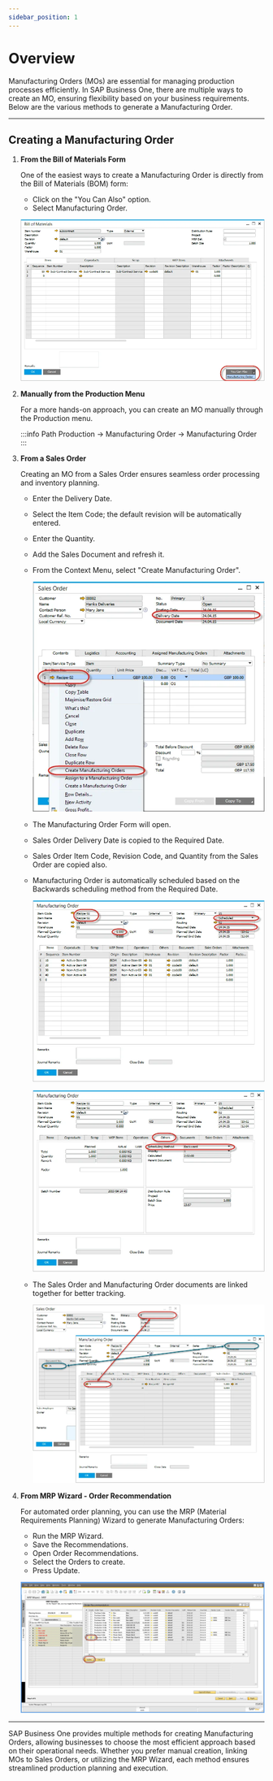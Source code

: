 ```yaml
---
sidebar_position: 1
---
```


# Overview

Manufacturing Orders (MOs) are essential for managing production processes efficiently. In SAP Business One, there are multiple ways to create an MO, ensuring flexibility based on your business requirements. Below are the various methods to generate a Manufacturing Order.

---

## Creating a Manufacturing Order

1. **From the Bill of Materials Form**

    One of the easiest ways to create a Manufacturing Order is directly from the Bill of Materials (BOM) form:

    - Click on the "You Can Also" option.
    - Select Manufacturing Order.

    ![You Can Also](./media/overview/you-can-also.webp)

2. **Manually from the Production Menu**

    For a more hands-on approach, you can create an MO manually through the Production menu.

    :::info Path
        Production → Manufacturing Order → Manufacturing Order
    :::

3. **From a Sales Order**

    Creating an MO from a Sales Order ensures seamless order processing and inventory planning.

    - Enter the Delivery Date.
    - Select the Item Code; the default revision will be automatically entered.
    - Enter the Quantity.
    - Add the Sales Document and refresh it.
    - From the Context Menu, select "Create Manufacturing Order".

        ![MOR 1](./media/overview/mor-1.webp)

    - The Manufacturing Order Form will open.
    - Sales Order Delivery Date is copied to the Required Date.
    - Sales Order Item Code, Revision Code, and Quantity from the Sales Order are copied also.
    - Manufacturing Order is automatically scheduled based on the Backwards scheduling method from the Required Date.

        ![MOR 2](./media/overview/mor-2.webp)

        ![MOR 3](./media/overview/mor-3.webp)

    - The Sales Order and Manufacturing Order documents are linked together for better tracking.

        ![SOR MOR](./media/overview/sor-mor.webp)

4. **From MRP Wizard - Order Recommendation**

    For automated order planning, you can use the MRP (Material Requirements Planning) Wizard to generate Manufacturing Orders:

    - Run the MRP Wizard.
    - Save the Recommendations.
    - Open Order Recommendations.
    - Select the Orders to create.
    - Press Update.

    ![MRP Wizard](./media/overview/mrp-wizard.webp)

---
SAP Business One provides multiple methods for creating Manufacturing Orders, allowing businesses to choose the most efficient approach based on their operational needs. Whether you prefer manual creation, linking MOs to Sales Orders, or utilizing the MRP Wizard, each method ensures streamlined production planning and execution.

